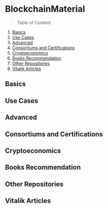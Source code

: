 # BlockchainMaterial

> Table of Content

1. [Basics](#basics)
2. [Use Cases](#use-cases)
3. [Advanced](#advanced)
4. [Consortiums and Certifications](#consortiums-and-certifications)
5. [Cryptoeconomics](#cryptoeconomics)
6. [Books Recommendation](#books-recommendation)
7. [Other Repositories](#other-repositories)
8. [Vitalik Articles](#vitalik-articles)



**Basics**
---


**Use Cases**
---


**Advanced**
---


**Consortiums and Certifications**
---


**Cryptoeconomics**
---


**Books Recommendation**
---


**Other Repositories**
---


**Vitalik Articles**
---
